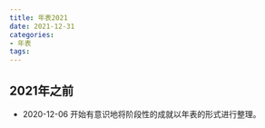 ```yaml
---
title: 年表2021
date: 2021-12-31
categories:
- 年表
tags:
---
```


## 2021年之前

- 2020-12-06 开始有意识地将阶段性的成就以年表的形式进行整理。
